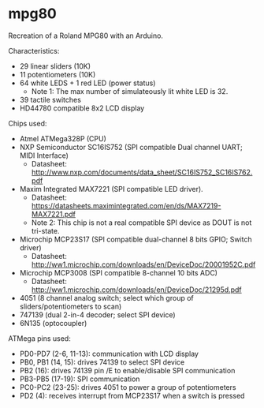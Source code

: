 # mpg80
Recreation of a Roland MPG80 with an Arduino.

Characteristics:
- 29 linear sliders (10K)
- 11 potentiometers (10K)
- 64 white LEDS + 1 red LED (power status)
  * Note 1: The max number of simulateously lit white LED is 32. 
- 39 tactile switches
- HD44780 compatible 8x2 LCD display

Chips used:
- Atmel ATMega328P (CPU)
- NXP Semiconductor SC16IS752 (SPI compatible Dual channel UART; MIDI Interface)
  * Datasheet: http://www.nxp.com/documents/data_sheet/SC16IS752_SC16IS762.pdf
- Maxim Integrated MAX7221 (SPI compatible LED driver). 
  * Datasheet: https://datasheets.maximintegrated.com/en/ds/MAX7219-MAX7221.pdf
  * Note 2: This chip is not a real compatible SPI device as DOUT is not tri-state. 
- Microchip MCP23S17 (SPI compatible dual-channel 8 bits GPIO; Switch driver)
  * Datasheet: http://ww1.microchip.com/downloads/en/DeviceDoc/20001952C.pdf
- Microchip MCP3008 (SPI compatible 8-channel 10 bits ADC)
  * Datasheet: http://ww1.microchip.com/downloads/en/DeviceDoc/21295d.pdf
- 4051 (8 channel analog switch; select which group of sliders/potentiometers to scan)
- 747139 (dual 2-in-4 decoder; select SPI device)
- 6N135 (optocoupler)

ATMega pins used:
- PD0-PD7 (2-6, 11-13): communication with LCD display
- PB0, PB1 (14, 15): drives 74139 to select SPI device
- PB2 (16): drives 74139 pin /E to enable/disable SPI communication
- PB3-PB5 (17-19): SPI communication
- PC0-PC2 (23-25): drives 4051 to power a group of potentiometers
- PD2 (4): receives interrupt from MCP23S17 when a switch is pressed
